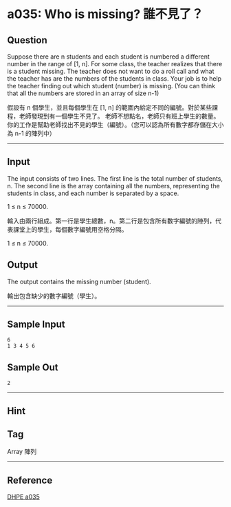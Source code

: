 # a035: Who is missing? 誰不見了？

## Question
Suppose there are n students and each student is numbered a different number in the range of [1, n]. For some class, the teacher realizes that there is a student missing. The teacher does not want to do a roll call and what the teacher has are the numbers of the students in class. Your job is to help the teacher finding out which student (number) is missing. (You can think that all the numbers are stored in an array of size n-1)

假設有 n 個學生，並且每個學生在 [1, n] 的範圍內給定不同的編號。對於某些課程，老師發現到有一個學生不見了。 老師不想點名，老師只有班上學生的數量。你的工作是幫助老師找出不見的學生（編號）。（您可以認為所有數字都存儲在大小為 n-1 的陣列中）

---

## Input
The input consists of two lines. The first line is the total number of students, n. The second line is the array containing all the numbers, representing the students in class, and each number is separated by a space.

1 ≤ n ≤ 70000.

輸入由兩行組成。第一行是學生總數，n。第二行是包含所有數字編號的陣列，代表課堂上的學生，每個數字編號用空格分隔。

1 ≤ n ≤ 70000.

## Output
The output contains the missing number (student).

輸出包含缺少的數字編號（學生）。

---

## Sample Input
```
6 
1 3 4 5 6

```

## Sample Out
```
2
```

---

## Hint

## Tag
Array 陣列

---
## Reference
[DHPE a035](http://134.208.12.72/ShowProblem?problemid=a035)